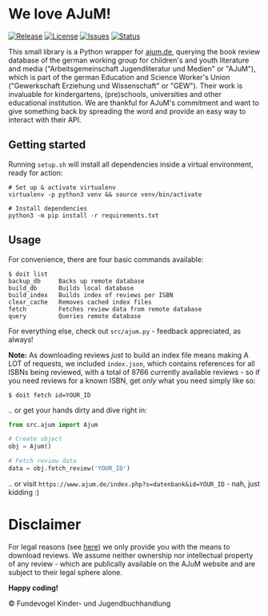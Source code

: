 # We love AJuM!
[![Release](https://img.shields.io/github/release/Fundevogel/we-love-ajum.svg)](https://github.com/Fundevogel/we-love-ajum/releases) [![License](https://img.shields.io/github/license/Fundevogel/we-love-ajum.svg)](https://github.com/Fundevogel/we-love-ajum/blob/master/LICENSE) [![Issues](https://img.shields.io/github/issues/Fundevogel/we-love-ajum.svg)](https://github.com/Fundevogel/we-love-ajum/issues) [![Status](https://travis-ci.org/fundevogel/we-love-ajum.svg?branch=master)](https://travis-ci.org/fundevogel/we-love-ajum)

This small library is a Python wrapper for [ajum.de](https://www.ajum.de/index.php?s=datenbank), querying the book review database of the german working group for children's and youth literature and media ("Arbeitsgemeinschaft Jugendliteratur und Medien" or "AJuM"), which is part of the german Education and Science Worker's Union ("Gewerkschaft Erziehung und Wissenschaft" or "GEW"). Their work is invaluable for kindergartens, (pre)schools, universities and other educational institution. We are thankful for AJuM's commitment and want to give something back by spreading the word and provide an easy way to interact with their API.


## Getting started

Running `setup.sh` will install all dependencies inside a virtual environment, ready for action:

```shell
# Set up & activate virtualenv
virtualenv -p python3 venv && source venv/bin/activate

# Install dependencies
python3 -m pip install -r requirements.txt
```


## Usage

For convenience, there are four basic commands available:

```text
$ doit list
backup_db     Backs up remote database
build_db      Builds local database
build_index   Builds index of reviews per ISBN
clear_cache   Removes cached index files
fetch         Fetches review data from remote database
query         Queries remote database
```

For everything else, check out `src/ajum.py` - feedback appreciated, as always!

**Note:** As downloading reviews *just* to build an index file means making A LOT of requests, we included `index.json`, which contains references for all ISBNs being reviewed, with a total of 8766 currently available reviews - so if you need reviews for a known ISBN, get *only* what you need simply like so:

```text
$ doit fetch id=YOUR_ID
```

.. or get your hands dirty and dive right in:

```python
from src.ajum import Ajum

# Create object
obj = Ajum()

# Fetch review data
data = obj.fetch_review('YOUR_ID')
```

.. or visit `https://www.ajum.de/index.php?s=datenbank&id=YOUR_ID` - nah, just kidding :)


# Disclaimer

For legal reasons (see [here](https://www.ajum.de/html/nutzungserlaubnis_f_rezensionen.pdf)) we only provide you with the means to download reviews. We assume neither ownership nor intellectual property of any review - which are publically available on the AJuM website and are subject to their legal sphere alone.

**Happy coding!**


:copyright: Fundevogel Kinder- und Jugendbuchhandlung
